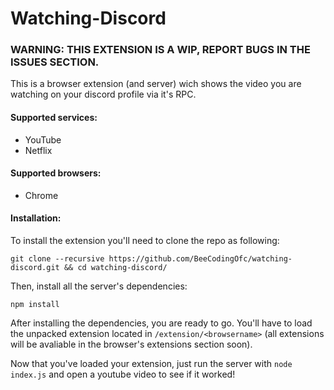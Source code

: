 # Watching-Discord
### WARNING: THIS EXTENSION IS A WIP, REPORT BUGS IN THE ISSUES SECTION.

This is a browser extension (and server) wich shows the video you are watching on your discord profile via it's RPC.

#### Supported services:

* YouTube
* Netflix

#### Supported browsers:

* Chrome

#### Installation:

To install the extension you'll need to clone the repo as following:

`git clone --recursive https://github.com/BeeCodingOfc/watching-discord.git && cd watching-discord/`

Then, install all the server's dependencies:

`npm install`

After installing the dependencies, you are ready to go. You'll have to load the unpacked extension located in `/extension/<browsername>` (all extensions will be avaliable in the browser's extensions section soon).

Now that you've loaded your extension, just run the server with `node index.js` and open a youtube video to see if it worked!
